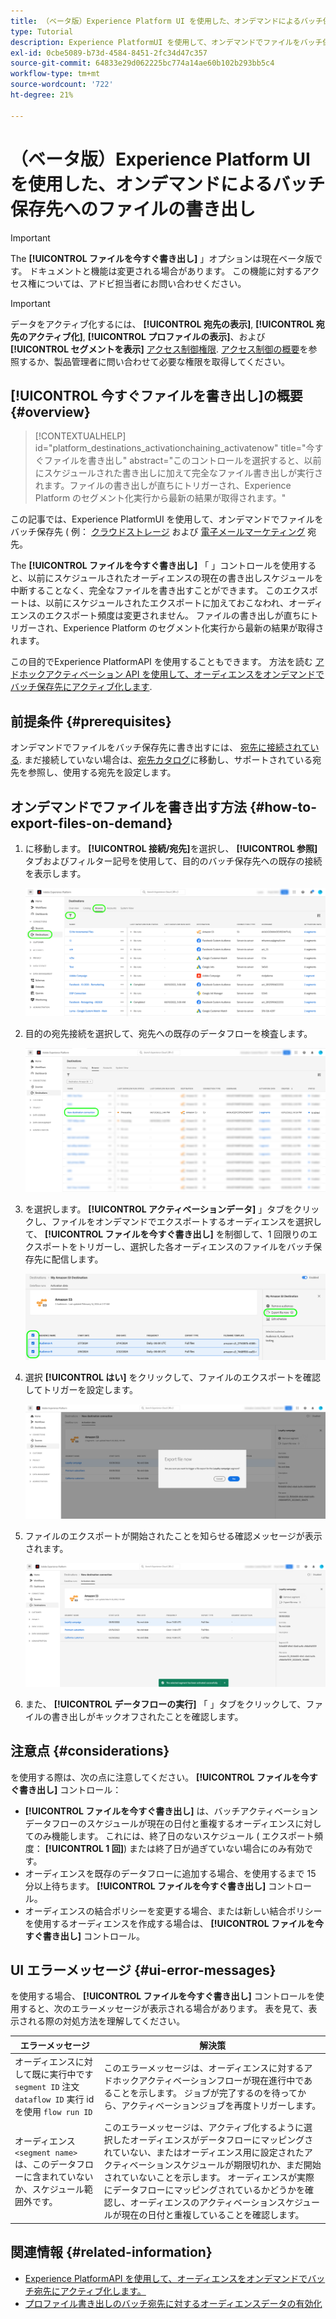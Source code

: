 ```yaml
---
title: （ベータ版）Experience Platform UI を使用した、オンデマンドによるバッチ保存先へのファイルの書き出し
type: Tutorial
description: Experience PlatformUI を使用して、オンデマンドでファイルをバッチ保存先に書き出す方法を説明します。
exl-id: 0cbe5089-b73d-4584-8451-2fc34d47c357
source-git-commit: 64833e29d062225bc774a14ae60b102b293bb5c4
workflow-type: tm+mt
source-wordcount: '722'
ht-degree: 21%

---
```


# （ベータ版）Experience Platform UI を使用した、オンデマンドによるバッチ保存先へのファイルの書き出し

>[!IMPORTANT]
>
>The **[!UICONTROL ファイルを今すぐ書き出し]** 」オプションは現在ベータ版です。 ドキュメントと機能は変更される場合があります。
>この機能に対するアクセス権については、アドビ担当者にお問い合わせください。

>[!IMPORTANT]
> 
>データをアクティブ化するには、 **[!UICONTROL 宛先の表示]**, **[!UICONTROL 宛先のアクティブ化]**, **[!UICONTROL プロファイルの表示]**、および **[!UICONTROL セグメントを表示]** [アクセス制御権限](/help/access-control/home.md#permissions). [アクセス制御の概要](/help/access-control/ui/overview.md)を参照するか、製品管理者に問い合わせて必要な権限を取得してください。

## **[!UICONTROL 今すぐファイルを書き出し]**&#x200B;の概要 {#overview}

>[!CONTEXTUALHELP]
>id="platform_destinations_activationchaining_activatenow"
>title="今すぐファイルを書き出し"
>abstract="このコントロールを選択すると、以前にスケジュールされた書き出しに加えて完全なファイル書き出しが実行されます。ファイルの書き出しが直ちにトリガーされ、Experience Platform のセグメント化実行から最新の結果が取得されます。"

この記事では、Experience PlatformUI を使用して、オンデマンドでファイルをバッチ保存先 ( 例： [クラウドストレージ](/help/destinations/catalog/cloud-storage/overview.md) および [電子メールマーケティング](/help/destinations/catalog/email-marketing/overview.md) 宛先。

The **[!UICONTROL ファイルを今すぐ書き出し]** 「 」コントロールを使用すると、以前にスケジュールされたオーディエンスの現在の書き出しスケジュールを中断することなく、完全なファイルを書き出すことができます。 このエクスポートは、以前にスケジュールされたエクスポートに加えておこなわれ、オーディエンスのエクスポート頻度は変更されません。 ファイルの書き出しが直ちにトリガーされ、Experience Platform のセグメント化実行から最新の結果が取得されます。

この目的でExperience PlatformAPI を使用することもできます。 方法を読む [アドホックアクティベーション API を使用して、オーディエンスをオンデマンドでバッチ保存先にアクティブ化します](/help/destinations/api/ad-hoc-activation-api.md).

## 前提条件 {#prerequisites}

オンデマンドでファイルをバッチ保存先に書き出すには、 [宛先に接続されている](./connect-destination.md). まだ接続していない場合は、[宛先カタログ](../catalog/overview.md)に移動し、サポートされている宛先を参照し、使用する宛先を設定します。

## オンデマンドでファイルを書き出す方法 {#how-to-export-files-on-demand}

1. に移動します。 **[!UICONTROL 接続/宛先]**&#x200B;を選択し、 **[!UICONTROL 参照]** タブおよびフィルター記号を使用して、目的のバッチ保存先への既存の接続を表示します。

   ![「参照」タブに移動し、既存のデータフローをフィルタリングする方法を強調した画像。](../assets/ui/activate-on-demand/browse-tab.png)

2. 目的の宛先接続を選択して、宛先への既存のデータフローを検査します。

   ![フィルタリングしたデータフローをハイライトした画像。](../assets/ui/activate-on-demand/filtered-dataflow.png)

3. を選択します。 **[!UICONTROL アクティベーションデータ]** 」タブをクリックし、ファイルをオンデマンドでエクスポートするオーディエンスを選択して、 **[!UICONTROL ファイルを今すぐ書き出し]** を制御して、1 回限りのエクスポートをトリガーし、選択した各オーディエンスのファイルをバッチ保存先に配信します。

   ![「ファイルを今すぐ書き出し」ボタンをハイライトした画像。](../assets/ui/activate-on-demand/bulk-export-file-now.png)

4. 選択 **[!UICONTROL はい]** をクリックして、ファイルのエクスポートを確認してトリガーを設定します。

   ![「ファイルを今すぐ書き出し」確認ダイアログを示す画像。](../assets/ui/activate-on-demand/confirm-activation.png)

5. ファイルのエクスポートが開始されたことを知らせる確認メッセージが表示されます。

   ![アドホックアクティベーションが成功したことを示す画像。](../assets/ui/activate-on-demand/ad-hoc-success.png)

6. また、 **[!UICONTROL データフローの実行]** 「 」タブをクリックして、ファイルの書き出しがキックオフされたことを確認します。

## 注意点 {#considerations}

を使用する際は、次の点に注意してください。 **[!UICONTROL ファイルを今すぐ書き出し]** コントロール：

* **[!UICONTROL ファイルを今すぐ書き出し]** は、バッチアクティベーションデータフローのスケジュールが現在の日付と重複するオーディエンスに対してのみ機能します。 これには、終了日のないスケジュール ( エクスポート頻度： **[!UICONTROL 1 回]**) または終了日が過ぎていない場合にのみ有効です。
* オーディエンスを既存のデータフローに追加する場合、を使用するまで 15 分以上待ちます。 **[!UICONTROL ファイルを今すぐ書き出し]** コントロール。
* オーディエンスの結合ポリシーを変更する場合、または新しい結合ポリシーを使用するオーディエンスを作成する場合は、 **[!UICONTROL ファイルを今すぐ書き出し]** コントロール。

## UI エラーメッセージ {#ui-error-messages}

を使用する場合、 **[!UICONTROL ファイルを今すぐ書き出し]** コントロールを使用すると、次のエラーメッセージが表示される場合があります。 表を見て、表示される際の対処方法を理解してください。

| エラーメッセージ | 解決策 |
|---------|----------|
| オーディエンスに対して既に実行中です `segment ID` 注文 `dataflow ID` 実行 id を使用 `flow run ID` | このエラーメッセージは、オーディエンスに対するアドホックアクティベーションフローが現在進行中であることを示します。 ジョブが完了するのを待ってから、アクティベーションジョブを再度トリガーします。 |
| オーディエンス `<segment name>` は、このデータフローに含まれていないか、スケジュール範囲外です。 | このエラーメッセージは、アクティブ化するように選択したオーディエンスがデータフローにマッピングされていない、またはオーディエンス用に設定されたアクティベーションスケジュールが期限切れか、まだ開始されていないことを示します。 オーディエンスが実際にデータフローにマッピングされているかどうかを確認し、オーディエンスのアクティベーションスケジュールが現在の日付と重複していることを確認します。 |

## 関連情報 {#related-information}

* [Experience PlatformAPI を使用して、オーディエンスをオンデマンドでバッチ宛先にアクティブ化します。](/help/destinations/api/ad-hoc-activation-api.md)
* [プロファイル書き出しのバッチ宛先に対するオーディエンスデータの有効化](/help/destinations/ui/activate-batch-profile-destinations.md)
